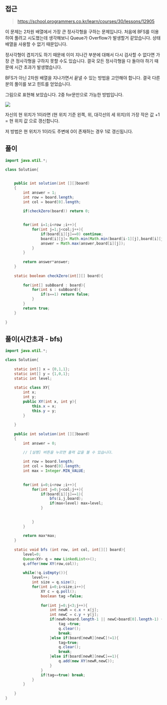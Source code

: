## 접근
>https://school.programmers.co.kr/learn/courses/30/lessons/12905

이 문제는 2차원 배열에서 가장 큰 정사각형을 구하는 문제입니다.
처음에 BFS를 이용하여 풀려고 시도했는데
생각해보니 Queue가 Overflow가 발생할거 같았습니다.
상태 배열을 사용할 수 없기 때문입니다.

정사각형이 겹치기도 하기 때문에 이미 지나간 부분에 대해서 다시 검사할 수 없다면
가장 큰 정사각형을 구하지 못할 수도 있습니다.
결국 모든 정사각형을 다 돌아야 하기 때문에 시간 초과가 발생했습니다.

BFS가 아닌 2차원 배열을 지나가면서 끝낼 수 있는 방법을 고안해야 합니다.
결국 다른 분의 풀이를 보고 힌트를 얻었습니다.

그림으로 표현해 보았습니다. 
2중 for문만으로 가능한 방법입니다.

![](https://velog.velcdn.com/images/byeolhaha/post/05cc30fa-fa8b-4c7c-8fac-ea8e00feea91/image.png)

자신의 현 위치가 1이라면 
(현 위치 기준 왼쪽, 위, 대각선의 세 위치)의 가장 작은 값 +1 = 현 위치 값
으로 갱신합니다.

저 방법은 현 위치가 1이라도 주변에 0이 존재하는 경우 1로 갱신됩니다.

## 풀이 
```java
import java.util.*;

class Solution{
    
     
    public int solution(int [][]board)
    {
        int answer = 1;
        int row = board.length;
        int col = board[0].length;

        if(checkZero(board)) return 0;
       
        
        for(int i=1;i<row ;i++){
            for(int j=1;j<col;j++){
                if(board[i][j]==0) continue;
                board[i][j]= Math.min(Math.min(board[i-1][j],board[i][j-1]),board[i-1][j-1])+1;
                answer = Math.max(answer,board[i][j]);
            }
        }
        
        return answer*answer;
    }
    
    static boolean checkZero(int[][] board){
        
        for(int[] subBoard : board){
            for(int s : subBoard){
                if(s==1) return false;
            }
        }
        return true;    
    }
    
}
```

## 풀이(시간초과 - bfs)
```java
import java.util.*;

class Solution{
    
    static int[] x = {0,1,1};
    static int[] y = {1,0,1};
    static int level;
    
    static class XY{
        int x;
        int y;
        public XY(int x, int y){
            this.x = x;
            this.y = y;
        }
        
    }
    
    public int solution(int [][]board)
    {
        int answer = 0;

        // [실행] 버튼을 누르면 출력 값을 볼 수 있습니다.
        
        int row = board.length;
        int col = board[0].length;
        int max = Integer.MIN_VALUE;
        
        
        for(int i=0;i<row ;i++){
            for(int j=0;j<col;j++){
                if(board[i][j]==1){
                    bfs(i,j,board);  
                    if(max<level) max=level;
                }
                
                
            }
        }
        
        return max*max;
    }
    
    static void bfs (int row, int col, int[][] board){
        level=0;
        Queue<XY> q = new LinkedList<>();
        q.offer(new XY(row,col));
        
        while(!q.isEmpty()){
            level++;
            int size = q.size();
            for(int i=0;i<size;i++){
                XY c = q.poll();
                boolean tag =false;
                
                for(int j=0;j<3;j++){
                    int newR = c.x + x[j];
                    int newC = c.y + y[j];
                    if(newR>board.length-1 || newC>board[0].length-1) {
                        tag =true;
                        q.clear();
                        break;
                    }else if(board[newR][newC]!=1){
                        tag=true;
                        q.clear();
                        break;
                    }else if(board[newR][newC]==1){
                        q.add(new XY(newR,newC));
                    }   
                }
                if(tag==true) break;
            }       
        }
        
    }
}
```